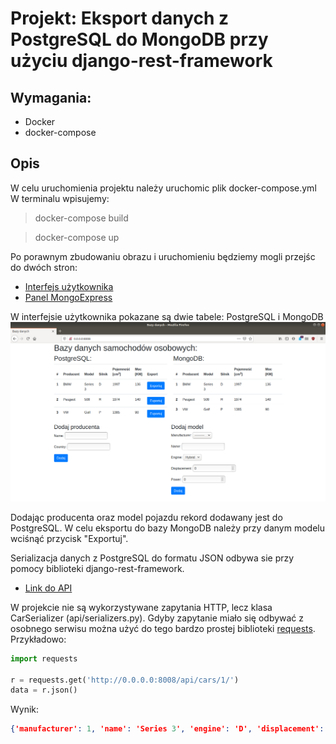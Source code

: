 # Projekt: Eksport danych z PostgreSQL do MongoDB przy użyciu django-rest-framework

## Wymagania:
+ Docker
+ docker-compose

## Opis

W celu uruchomienia projektu należy uruchomic plik docker-compose.yml
W terminalu wpisujemy:
> docker-compose build

> docker-compose up

Po porawnym zbudowaniu obrazu i uruchomieniu będziemy mogli przejśc do dwóch stron:
+ [Interfejs użytkownika](http://0.0.0.0:8008)
+ [Panel MongoExpress](http://0.0.0.0:8081)

W interfejsie użytkownika pokazane są dwie tabele: PostgreSQL i MongoDB
![Screenshot](zrzut.png "Interfejs")

Dodając producenta oraz model pojazdu rekord dodawany jest do PostgreSQL.
W celu eksportu do bazy MongoDB należy przy danym modelu wciśnąć przycisk "Exportuj".

Serializacja danych z PostgreSQL do formatu JSON odbywa sie przy pomocy biblioteki django-rest-framework.
+ [Link do API](http://0.0.0.0:8008/api)

W projekcie nie są wykorzystywane zapytania HTTP, lecz klasa CarSerializer (api/serializers.py).
Gdyby zapytanie miało się odbywać z osobnego serwisu można użyć do tego bardzo prostej biblioteki [requests](https://requests.readthedocs.io/en/master/).
Przykładowo:

```python
import requests

r = requests.get('http://0.0.0.0:8008/api/cars/1/')
data = r.json()
```
Wynik:
```json
{'manufacturer': 1, 'name': 'Series 3', 'engine': 'D', 'displacement': 1997, 'power': 136}
``` 